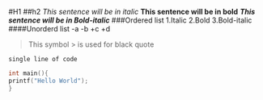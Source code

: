 #H1
##h2
*This sentence will be in italic*
**This sentence will be in bold**
***This sentence will be in Bold-italic***
###Ordered list 
1.Italic
2.Bold
3.Bold-italic
####Unorderd list
-a
-b
+c
+d
> This symbol > is used for black quote

`single line of code`
```#include<stdio.h
int main(){
printf("Hello World");
}
```
